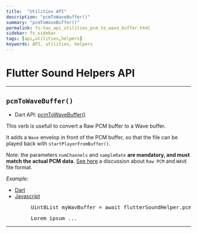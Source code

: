 ```yaml
---
title:  "Utilities API"
description: "pcmToWaveBuffer()"
summary: "pcmToWaveBuffer()"
permalink: fs-tau_api_utilities_pcm_to_wave_buffer.html
sidebar: fs_sidebar
tags: [api,utilities,helpers]
keywords: API, utilities, helpers
---
```


# Flutter Sound Helpers API

------------------------------------------------------------------------------------------------------------------------

## `pcmToWaveBuffer()`

- Dart API: [pcmToWaveBuffer()](pages/flutter-sound/api/helper/FlutterSoundHelper/pcmToWaveBuffer.html)

This verb is usefull to convert a Raw PCM buffer to a Wave buffer.

It adds a `Wave` envelop in front of the PCM buffer, so that the file can be played back with `startPlayerFromBuffer()`.

Note: the parameters `numChannels` and `sampleRate` **are mandatory, and must match the actual PCM data**. [See here](codec.md#note-on-raw-pcm-and-wave-files) a discussion about `Raw PCM` and `WAVE` file format.

*Example:*
<ul id="profileTabs" class="nav nav-tabs">
    <li class="active"><a href="#dart" data-toggle="tab">Dart</a></li>
    <li><a href="#javascript" data-toggle="tab">Javascript</a></li>
</ul>
<div class="tab-content">

<div role="tabpanel" class="tab-pane active" id="dart">

<pre>
        Uint8List myWavBuffer = await flutterSoundHelper.pcmToWaveBuffer(inputBuffer: myPCMBuffer, numChannels: 1, sampleRate: 8000);
</pre>

</div>

<div role="tabpanel" class="tab-pane" id="javascript">
<pre>
        Lorem ipsum ...
</pre>
</div>

</div>

------------------------------------------------------------------------------------------------------------------------
